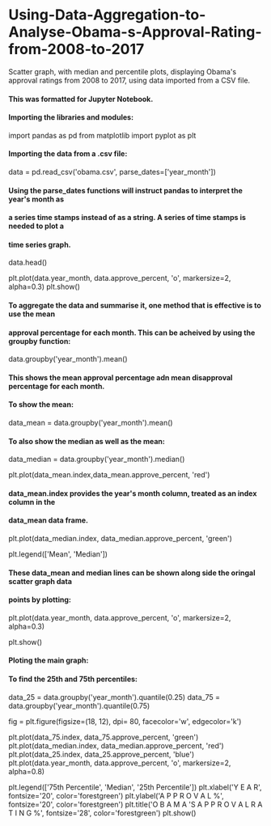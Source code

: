 # Using-Data-Aggregation-to-Analyse-Obama-s-Approval-Rating-from-2008-to-2017
Scatter graph, with median and percentile plots, displaying Obama's approval ratings from 2008 to 2017, using data imported from a CSV file.
#### This was formatted for Jupyter Notebook.

#### Importing the libraries and modules:
import pandas as pd
from matplotlib import pyplot as plt

#### Importing the data from a .csv file:
data = pd.read_csv('obama.csv', parse_dates=['year_month'])
#### Using the parse_dates functions will instruct pandas to interpret the year's month as 
####  a series time stamps instead of as a string. A series of time stamps is needed to plot a
####  time series graph.
data.head()

plt.plot(data.year_month, data.approve_percent, 'o', markersize=2, alpha=0.3)
plt.show()

#### To aggregate the data and summarise it, one method that is effective is to use the mean
####  approval percentage for each month. This can be acheived by using the groupby function:

data.groupby('year_month').mean()

#### This shows the mean approval percentage adn mean disapproval percentage for each month.

#### To show the mean:
data_mean = data.groupby('year_month').mean()
#### To also show the median as well as the mean:
data_median = data.groupby('year_month').median()


plt.plot(data_mean.index,data_mean.approve_percent, 'red')
#### data_mean.index provides the year's month column, treated as an index column in the 
####  data_mean data frame.

plt.plot(data_median.index, data_median.approve_percent, 'green')

plt.legend(['Mean', 'Median'])

#### These data_mean and median lines can be shown along side the oringal scatter graph data 
####  points by plotting:
plt.plot(data.year_month, data.approve_percent, 'o', markersize=2, alpha=0.3)


plt.show()

#### Ploting the main graph:

#### To find the 25th and 75th percentiles:

data_25 = data.groupby('year_month').quantile(0.25)
data_75 = data.groupby('year_month').quantile(0.75)

fig = plt.figure(figsize=(18, 12), dpi= 80, facecolor='w', edgecolor='k')

plt.plot(data_75.index, data_75.approve_percent, 'green')
plt.plot(data_median.index, data_median.approve_percent, 'red')
plt.plot(data_25.index, data_25.approve_percent, 'blue')
plt.plot(data.year_month, data.approve_percent, 'o', markersize=2, alpha=0.8)

plt.legend(['75th Percentile', 'Median', '25th Percentile'])
plt.xlabel('Y E A R', fontsize='20', color='forestgreen')
plt.ylabel('A P P R O V A L %', fontsize='20', color='forestgreen')
plt.title('O B A M A \'S     A P P R O V A L     R A T I N G    %', fontsize='28', 
          color='forestgreen')
plt.show()
